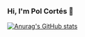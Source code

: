 ### Hi, I'm Pol Cortés 👋

[![Anurag's GitHub stats](https://github-readme-stats.vercel.app/api?username=polcortes)](https://github.com/anuraghazra/github-readme-stats)

<!--
**polcortes/polcortes** is a ✨ _special_ ✨ repository because its `README.md` (this file) appears on your GitHub profile.

Here are some ideas to get you started:

- 🔭 I’m currently working on ...
- 🌱 I’m currently learning ...
- 👯 I’m looking to collaborate on ...
- 🤔 I’m looking for help with ...
- 💬 Ask me about ...
- 📫 How to reach me: ...
- 😄 Pronouns: ...
- ⚡ Fun fact: ...
-->
